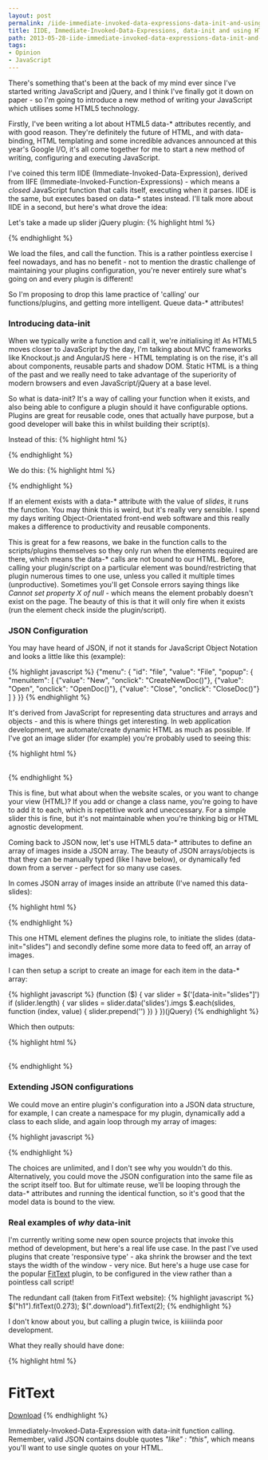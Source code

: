 ```yaml
---
layout: post
permalink: /iide-immediate-invoked-data-expressions-data-init-and-using-html5-to-call-your-javascript-jquery/
title: IIDE, Immediate-Invoked-Data-Expressions, data-init and using HTML5 to call your JavaScript/jQuery
path: 2013-05-28-iide-immediate-invoked-data-expressions-data-init-and-using-html5-to-call-your-javascript-jquery.md
tags:
- Opinion
- JavaScript
---
```


There's something that's been at the back of my mind ever since I've started writing JavaScript and jQuery, and I think I've finally got it down on paper - so I'm going to introduce a new method of writing your JavaScript which utilises some HTML5 technology.

Firstly, I've been writing a lot about HTML5 data-&#42; attributes recently, and with good reason. They're definitely the future of HTML, and with data-binding, HTML templating and some incredible advances announced at this year's Google I/O, it's all come together for me to start a new method of writing, configuring and executing JavaScript.

I've coined this term IIDE (Immediate-Invoked-Data-Expression), derived from IIFE (Immediate-Invoked-Function-Expressions) - which means a _closed_ JavaScript function that calls itself, executing when it parses. IIDE is the same, but executes based on data-&#42; states instead. I'll talk more about IIDE in a second, but here's what drove the idea:

Let's take a made up slider jQuery plugin:
{% highlight html %}
<script src="js/vendor/jquery.min.js"></script>
<script src="js/slider.min.js"></script>
<script>
  $(function () {
    $('#slider').mySlider()
  })
</script>
{% endhighlight %}

We load the files, and call the function. This is a rather pointless exercise I feel nowadays, and has no benefit - not to mention the drastic challenge of maintaining your plugins configuration, you're never entirely sure what's going on and every plugin is different!

So I'm proposing to drop this lame practice of 'calling' our functions/plugins, and getting more intelligent. Queue data-&#42; attributes!

### Introducing data-init
When we typically write a function and call it, we're *init*ialising it! As HTML5 moves closer to JavaScript by the day, I'm talking about MVC frameworks like Knockout.js and AngularJS here - HTML templating is on the rise, it's all about components, reusable parts and shadow DOM. Static HTML is a thing of the past and we really need to take advantage of the superiority of modern browsers and even JavaScript/jQuery at a base level.

So what is data-init? It's a way of calling your function when it exists, and also being able to configure a plugin should it have configurable options. Plugins are great for reusable code, ones that actually have purpose, but a good developer will bake this in whilst building their script(s).

Instead of this:
{% highlight html %}
<script>
  $(function () {
    $('#slider').mySlider()
  })
</script>
{% endhighlight %}

We do this:
{% highlight html %}
<div class="slides" data-init="slides"></div>
{% endhighlight %}

If an element exists with a data-&#42; attribute with the value of _slides_, it runs the function. You may think this is weird, but it's really very sensible. I spend my days writing Object-Orientated front-end web software and this really makes a difference to productivity and reusable components.

This is great for a few reasons, we bake in the function calls to the scripts/plugins themselves so they only run when the elements required are there, which means the data-&#42; calls are not bound to our HTML. Before, calling your plugin/script on a particular element was bound/restricting that plugin numerous times to one use, unless you called it multiple times (unproductive). Sometimes you'll get Console errors saying things like _Cannot set property X of null_ - which means the element probably doesn't exist on the page. The beauty of this is that it will only fire when it exists (run the element check inside the plugin/script).

### JSON Configuration
You may have heard of JSON, if not it stands for JavaScript Object Notation and looks a little like this (example):

{% highlight javascript %}
{"menu": {
  "id": "file",
  "value": "File",
  "popup": {
    "menuitem": [
      {"value": "New", "onclick": "CreateNewDoc()"},
      {"value": "Open", "onclick": "OpenDoc()"},
      {"value": "Close", "onclick": "CloseDoc()"}
    ]
  }
}}
{% endhighlight %}

It's derived from JavaScript for representing data structures and arrays and objects - and this is where things get interesting. In web application development, we automate/create dynamic HTML as much as possible. If I've got an image slider (for example) you're probably used to seeing this:

{% highlight html %}
<div class="slides">
  <img src="img/slides/img-1.jpg" alt="">
  <img src="img/slides/img-2.jpg" alt="">
  <img src="img/slides/img-3.jpg" alt="">
  <img src="img/slides/img-4.jpg" alt="">
  <img src="img/slides/img-5.jpg" alt="">
</div>
{% endhighlight %}

This is fine, but what about when the website scales, or you want to change your view (HTML)? If you add or change a class name, you're going to have to add it to each, which is repetitive work and uneccessary. For a simple slider this is fine, but it's not maintainable when you're thinking big or HTML agnostic development.

Coming back to JSON now, let's use HTML5 data-&#42; attributes to define an array of images inside a JSON array. The beauty of JSON arrays/objects is that they can be manually typed (like I have below), or dynamically fed down from a server - perfect for so many use cases.

In comes JSON array of images inside an attribute (I've named this data-slides):

{% highlight html %}
<div class="" data-init="slides" data-slides='{
  "imgs" : [
    "img/slides/img-1.jpg",
    "img/slides/img-2.jpg",
    "img/slides/img-3.jpg",
    "img/slides/img-4.jpg",
    "img/slides/img-5.jpg"
  ]
}'></div>
{% endhighlight %}

This one HTML element defines the plugins role, to initiate the slides (data-init="slides") and secondly define some more data to feed off, an array of images.

I can then setup a script to create an image for each item in the data-&#42; array:

{% highlight javascript %}
(function ($) {
  var slider = $('[data-init="slides"]')
  if (slider.length) {
    var slides = slider.data('slides').imgs
    $.each(slides, function (index, value) {
      slider.prepend('<img src="' + value + '" alt="">')
    })
  }
})(jQuery)
{% endhighlight %}

Which then outputs:

{% highlight html %}
<div class="" data-init="slides" data-slides='{"imgs" : ["img/slides/img-1.jpg","img/slides/img-2.jpg","img/slides/img-3.jpg","img/slides/img-4.jpg","img/slides/img-5.jpg"]}'>
  <img src="img/slides/img-1.jpg" alt="">
  <img src="img/slides/img-2.jpg" alt="">
  <img src="img/slides/img-3.jpg" alt="">
  <img src="img/slides/img-4.jpg" alt="">
  <img src="img/slides/img-5.jpg" alt="">
</div>
{% endhighlight %}

### Extending JSON configurations
We could move an entire plugin's configuration into a JSON data structure, for example, I can create a namespace for my plugin, dynamically add a class to each slide, and again loop through my array of images:

{% highlight javascript %}
<div class="" data-init="slides" data-slides='
  {"slides" : {
    "namespace" : "my-slides",
    "class"     : "slide-item",
    "imgs" : [
      "img/slides/img-1.jpg",
      "img/slides/img-2.jpg",
      "img/slides/img-3.jpg",
      "img/slides/img-4.jpg",
      "img/slides/img-5.jpg"
    ]
  }
}'>
{% endhighlight %}

The choices are unlimited, and I don't see why you wouldn't do this. Alternatively, you could move the JSON configuration into the same file as the script itself too. But for ultimate reuse, we'll be looping through the data-&#42; attributes and running the identical function, so it's good that the model data is bound to the view.

### Real examples of _why_ data-init
I'm currently writing some new open source projects that invoke this method of development, but here's a real life use case. In the past I've used plugins that create 'responsive type' - aka shrink the browser and the text stays the width of the window - very nice. But here's a huge use case for the popular [FitText](http://fittextjs.com) plugin, to be configured in the view rather than a pointless call script!

The redundant call (taken from FitText website):
{% highlight javascript %}
$("h1").fitText(0.273);
$(".download").fitText(2);
{% endhighlight %}

I don't know about you, but calling a plugin twice, is kiiiiinda poor development.

What they really should have done:

{% highlight html %}
<html>
  <head>
  <script src="js/vendor/jquery.min.js"></script>
  <script src="js/fittext.min.js"></script>
  </head>
  <body data-init="fittext">
    <h1 data-fittext='{"font-size" : "0.273"}'>FitText</h1>
    <a href="#" data-fittext='{"max-font-size" : "2"}'>Download</a>
  </body>
</html>
{% endhighlight %}

Immediately-Invoked-Data-Expression with data-init function calling. Remember, valid JSON contains double quotes _"like" : "this"_, which means you'll want to use single quotes on your HTML.
